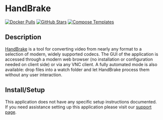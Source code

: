 # HandBrake

[![Docker Pulls](https://img.shields.io/docker/pulls/jlesage/handbrake?style=flat-square&color=607D8B&label=docker%20pulls&logo=docker)](https://hub.docker.com/r//jlesage/handbrake)
[![GitHub Stars](https://img.shields.io/github/stars/jlesage/docker-handbrake?style=flat-square&color=607D8B&label=github%20stars&logo=github)](https://github.com/jlesage/docker-handbrake)
[![Compose Templates](https://img.shields.io/static/v1?style=flat-square&color=607D8B&label=compose&message=templates)](https://github.com/GhostWriters/DockSTARTer/tree/master/compose/.apps/handbrake)

## Description

[HandBrake](https://handbrake.fr/) is a tool for converting video from nearly any format to a selection of modern, widely supported codecs. The GUI of the application is accessed through a modern web browser (no installation or configuration needed on client side) or via any VNC client. A fully automated mode is also available: drop files into a watch folder and let HandBrake process them without any user interaction.

## Install/Setup

This application does not have any specific setup instructions documented. If you need assistance setting up this application please visit our [support page](https://dockstarter.com/basics/support/).
